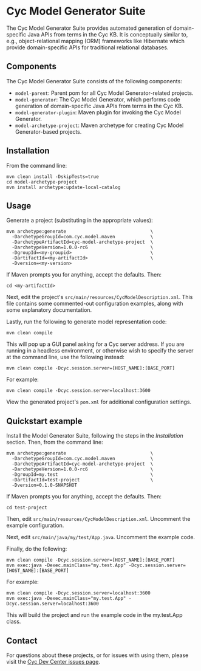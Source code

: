 Cyc Model Generator Suite
=========================

The Cyc Model Generator Suite provides automated generation of domain-specific Java APIs from terms
in the Cyc KB. It is conceptually similar to, e.g., object-relational mapping (ORM) frameworks like
Hibernate which provide domain-specific APIs for traditional relational databases.


Components
----------

The Cyc Model Generator Suite consists of the following components:

* `model-parent`:            Parent pom for all Cyc Model Generator-related projects.
* `model-generator`:         The Cyc Model Generator, which performs code generation of
   domain-specific Java APIs from terms in the Cyc KB.
* `model-generator-plugin`:  Maven plugin for invoking the Cyc Model Generator.
* `model-archetype-project`: Maven archetype for creating Cyc Model Generator-based projects.


Installation
------------

From the command line:

    mvn clean install -DskipTests=true
    cd model-archetype-project
    mvn install archetype:update-local-catalog


Usage
-----

Generate a project (substituting in the appropriate values):

    mvn archetype:generate                               \
      -DarchetypeGroupId=com.cyc.model.maven             \
      -DarchetypeArtifactId=cyc-model-archetype-project  \
      -DarchetypeVersion=1.0.0-rc6                       \
      -DgroupId=<my-groupid>                             \
      -DartifactId=<my-artifactId>                       \
      -Dversion=<my-version>

If Maven prompts you for anything, accept the defaults. Then:

    cd <my-artifactId>

Next, edit the project's `src/main/resources/CycModelDescription.xml`. This file contains some
commented-out configuration examples, along with some explanatory documentation.

Lastly, run the following to generate model representation code:

    mvn clean compile

This will pop up a GUI panel asking for a Cyc server address. If you are running in a headless
environment, or otherwise wish to specify the server at the command line, use the following instead:

    mvn clean compile -Dcyc.session.server=[HOST_NAME]:[BASE_PORT]

For example:

    mvn clean compile -Dcyc.session.server=localhost:3600

View the generated project's `pom.xml` for additional configuration settings.


Quickstart example
------------------

Install the Model Generator Suite, following the steps in the _Installation_ section. Then, from the
command line:

    mvn archetype:generate                               \
      -DarchetypeGroupId=com.cyc.model.maven             \
      -DarchetypeArtifactId=cyc-model-archetype-project  \
      -DarchetypeVersion=1.0.0-rc6                       \
      -DgroupId=my.test                                  \
      -DartifactId=test-project                          \
      -Dversion=0.1.0-SNAPSHOT

If Maven prompts you for anything, accept the defaults. Then:

    cd test-project

Then, edit `src/main/resources/CycModelDescription.xml`. Uncomment the example configuration.

Next, edit `src/main/java/my/test/App.java`. Uncomment the example code.

Finally, do the following:

    mvn clean compile -Dcyc.session.server=[HOST_NAME]:[BASE_PORT]
    mvn exec:java -Dexec.mainClass="my.test.App" -Dcyc.session.server=[HOST_NAME]:[BASE_PORT]

For example:

    mvn clean compile -Dcyc.session.server=localhost:3600
    mvn exec:java -Dexec.mainClass="my.test.App" -Dcyc.session.server=localhost:3600

This will build the project and run the example code in the my.test.App class.


Contact
-------

For questions about these projects, or for issues with using them, please visit the
[Cyc Dev Center issues page](http://dev.cyc.com/issues/).

